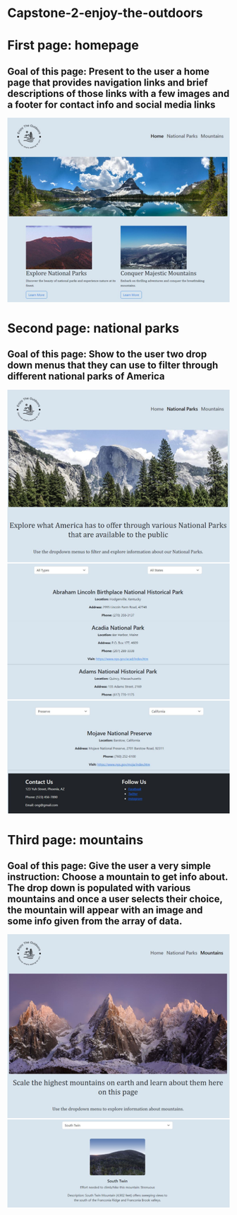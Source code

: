 # Capstone-2-enjoy-the-outdoors

# First page: homepage
## Goal of this page: Present to the user a home page that provides navigation links and brief descriptions of those links with a few images and a footer for contact info and social media links
![Image of homepage](/Zip%20files/enjoy-the-outdoors/images/homepage-readme.jpg)

# Second page: national parks
## Goal of this page: Show to the user two drop down menus that they can use to filter through different national parks of America
![Image of national parks page](/Zip%20files/enjoy-the-outdoors/images/national-readme.JPG) ![Image of national parks page](/Zip%20files/enjoy-the-outdoors/images/national-readme1.JPG) ![Image of national parks page](/Zip%20files/enjoy-the-outdoors/images/national-readme2.JPG)

# Third page: mountains
## Goal of this page: Give the user a very simple instruction: Choose a mountain to get info about. The drop down is populated with various mountains and once a user selects their choice, the mountain will appear with an image and some info given from the array of data.
![Image of mountains page](/Zip%20files/enjoy-the-outdoors/images/mountain-readme.JPG) ![Image of mountains page 2](/Zip%20files/enjoy-the-outdoors/images/mountain-readme1.JPG)